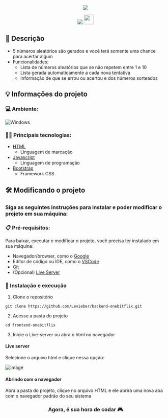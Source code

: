 <p align="center">
  <img src="https://user-images.githubusercontent.com/104157600/187782304-9cc1cca4-75bf-4d02-b179-a83c54f0e0bd.png" />
</p>
<p align="center">
  <img src="http://img.shields.io/static/v1?label=STATUS&message=EM%20DESENVOLVIMENTO&color=GREEN&style=for-the-badge"/>
  <img height="30" src="https://img.shields.io/badge/Made%20for-VSCode-1f425f.svg"/>
</p>

## 💭 Descrição

- 5 números aleatórios são gerados e você terá somente uma chance para acertar algum
- Funcionalidades:
  - Lista de números aleatórios que se não repetem entre 1 e 10
  - Lista gerada automaticamente a cada nova tentativa
  - Informação de que se errou ou acertou e dos números sorteados

## 💡 Informações do projeto

### 💻 Ambiente: 
![Windows](https://img.shields.io/badge/Windows-0078D6?style=for-the-badge&logo=windows&logoColor=white)

### 👨‍💻 Principais tecnologias:

- [HTML](https://developer.mozilla.org/pt-BR/docs/Web/HTML)
  - Linguagem de marcação
- [Javascript](https://developer.mozilla.org/pt-BR/docs/Web/JavaScript)
  - Linguagem de programação
- [Bootstrap](https://getbootstrap.com/)
  - Framework CSS

## 🛠️ Modificando o projeto

### Siga as seguintes instruções para instalar e poder modificar o projeto em sua máquina:

### 📋 Pré-requisitos:

Para baixar, executar e modificar o projeto, você precisa ter instalado em sua máquina: 
* Navegador/browser, como o [Google](https://www.google.com/intl/pt-BR/chrome/)
* Editor de código ou IDE, como o [VSCode](https://code.visualstudio.com/Download)
* [Git](https://git-scm.com/downloads)
* (Opcional) [Live Server](https://ritwickdey.github.io/vscode-live-server/)

### 🔧 Instalação e execução

1. Clone o repositório
```
git clone https://github.com/Levieber/backend-onebitflix.git
```
2. Acesse a pasta do projeto
```
cd frontend-onebitflix
```
3. Inicie o Live-server ou abra o html no navegador

#### Live server
<p>Selecione o arquivo html e clique nessa opção:</p>

![image](https://user-images.githubusercontent.com/104157600/187787562-95e74fc1-cb47-49ed-a30c-17d2fd442e2b.png)

#### Abrindo com o navegador

<p>Abra a pasta do projeto, clique no arquivo HTML e ele abrirá uma nova aba com o navegador padrão do seu sistema</p>

<h3 align="center">Agora, é sua hora de codar 🎮</h3>
